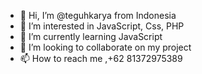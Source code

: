 - 👋 Hi, I’m @teguhkarya from Indonesia
- 👀 I’m interested in JavaScript, Css, PHP
- 🌱 I’m currently learning JavaScript
- 💞️ I’m looking to collaborate on my project
- 📫 How to reach me ,+62 81372975389

<!---
teguhkarya/teguhkarya is a ✨ special ✨ repository because its `README.md` (this file) appears on your GitHub profile.
You can click the Preview link to take a look at your changes.
--->
